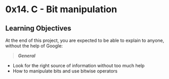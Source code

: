 # 0x14. C - Bit manipulation
## Learning Objectives
At the end of this project, you are expected to be able to explain to anyone, without the help of Google:

> _**General**_
* Look for the right source of information without too much help
* How to manipulate bits and use bitwise operators
